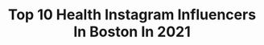---
title: Top 10 Health Instagram Influencers In Boston In 2021
description: >-
  Find top health Instagram influencers in Boston in 2021. Most popular hashtags: #boston #fitness #health #love.
platform: Instagram
hits: 99
text_top: Analyze the most popular Instagram accounts on inBeat.
text_bottom: Our platform holds 99 Instagram influencers like this in Boston, United States for you to connect with.
profiles:
  - username: "thepunjabilion"
    fullname: >-
      ROBO The Punjabi Lion
    bio: >-
      Pro Wrestler⭐️ State Bodybuilding Champ 2011🏆 India level competitor🏅 Chandigarh,Punjab Boston🇺🇸
    location: "United States"
    followers: 18403
    engagement: 590
    commentsToLikes: 0.032846
    id: ck0u0d52rte9o0i199aero61o
    verified: false
    hashtags: "#impactwrestling, #gym, #fashionblogger, #photoshoot"
  - username: "andrewmolen"
    fullname: >-
      Andrew Molen
    bio: >-
      🍴🍷#Food & #Beverage 🏠NewYork,NY|Boston,MA
    location: "United States"
    followers: 40835
    engagement: 377
    commentsToLikes: 0.032136
    id: ck5cfy6fsnt5r0i1132qbzjea
    verified: false
    hashtags: "#supportlocal, #staysafe, #fitness, #work"
  - username: "africarubiop"
    fullname: >-
      Africa Rubio / Health Coach
    bio: >-
      Health Coach @nutritionschool Co-Founder @bostonwomensmarket - @namastaywell.co YSTT~RYTT 200~GFI~YIN NAMASTAY HOME WORKOUTS™ SIGN UP HERE⬇️
    location: "United States"
    followers: 11224
    engagement: 393
    commentsToLikes: 0.040329
    id: ck14jacm1jby30i194h487oqj
    verified: false
    hashtags: "#movedaily, #healthandwellness, #namastayhomeworkouts, #eatwell"
  - username: "erinkeavs"
    fullname: >-
      Erin K | Positive Style Blog
    bio: >-
      bringing dreams to life one dress at a time 🌻 create your own sunshine ✨mental health + clean beauty advocate 📍Boston based 👇🏼style, life + adventure
    location: "United States"
    followers: 4451
    engagement: 576
    commentsToLikes: 0.110806
    id: ckf5t15khgnqx0j238pa74ag8
    verified: false
    hashtags: "#ltkfall, #ltkstyletip, #liketkit, #beehivetrail"
  - username: "twist_of_lemons"
    fullname: >-
      Katie Lemons, PA-C, MS
    bio: >-
      family med physician assistant | integrative nutritionist she/her easy recipes, realistic health, a few puns 📍boston inquiries: madison@smithsaint.com
    location: "United States"
    followers: 117564
    engagement: 96
    commentsToLikes: 0.038704
    id: ck0vv1peen4yb0i19z4fstz4y
    verified: false
    hashtags: "#sponsored, #delishinminutes, #incompletedisbeliefitsalreadysunday, #creaky"
  - username: "daianesodre"
    fullname: >-
      Daiane Sodré 🇧🇷
    bio: >-
      Ambassador for @largerthanlifeusa Ambassador for Dara Institute @instituto.dara Spokesperson for @lovetogetherbrasiloficial NYC based📍
    location: "United States"
    followers: 453697
    engagement: 183
    commentsToLikes: 0.082090
    id: ck1371hvt9bhi0i19dvnz2cie
    verified: true
    hashtags: "#aloyoga, #nyc, #happiness, #daianesodre"
  - username: "the.moderncraftsman"
    fullname: >-
      The ModernCraftsman
    bio: >-
      Quality|Pride|Passion Above All Else. Featuring Today’s Tradesman|Builders|GC's|Managers Showcasing Their Craft • All Podcast Apps 🗣 • Listen Now 👇🏻👇🏻
    location: "United States"
    followers: 21438
    engagement: 75
    commentsToLikes: 0.029162
    id: ck0vxdcvfyc6v0i19ar1w01gj
    verified: false
    hashtags: "#craftsmanship, #nsbuilders, #repost, #vintagebuilders"
  - username: "boochiewallie"
    fullname: >-
      Lindsay Bucci
    bio: >-
      📍Boston, MA 🚲 Instructor @bspokestudios 💼 Health Insurance sales ✨ Aunt to the #thebucciboys 👖 @Carbon38 20%: LindsayBuca50 #Team38
    location: "United States"
    followers: 2594
    engagement: 1336
    commentsToLikes: 0.092916
    id: ck5q38mc0jqr10i11583cknsf
    verified: false
    hashtags: "#bostonfitness, #iykyk, #toweltuesday, #bspokelife"
  - username: "zaynagold"
    fullname: >-
      Pilates Teacher Training
    bio: >-
      💖Master Instructor @balanced_body Founder @bostonbodypilates @pilatestogo.live #pilates #spondylolisthesis #crohns #spinalfusion Links Below 👇👇
    location: "United States"
    followers: 39447
    engagement: 76
    commentsToLikes: 0.195718
    id: ck5q436manjst0i1145k5e4mg
    verified: false
    hashtags: "#pilatescommunity, #spondylolisthesis, #strongandbeautiful, #crohnswarrior"
  - username: "clairerunsthere"
    fullname: >-
      Claire
    bio: >-
      🔹Optimizing health advocate 🔹Pursuing Mstrs in Nutrition 🔹Non🏃🏼‍♀️->self coached Boston marathonr🏅 🔹Momx4 🔹BQx9🦄26.2x20 🔹int dsgnr&artist 🔹Bio-hacker
    location: "United States"
    followers: 21660
    engagement: 451
    commentsToLikes: 0.131751
    id: ckap52ymi9ynt0i788vwaujei
    verified: false
    hashtags: "#runhappy, #garminfitness, #brooksrunning, #brookswomen"
---